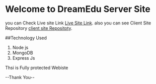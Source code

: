 # Welcome to DreamEdu Server Site 
you can Check Live site Link [Live Site Link](https://dreamedu-cn.web.app/).
also you can see Client Site Repository [client site Repositoty](https://github.com/Porgramming-Hero-web-course/complete-website-client-gias-uddin-swe).

##Technology Used 
1. Node js 
2. MongoDB
3. Express Js

Thsi  is Fully protected Webiste 


--Thank You--
